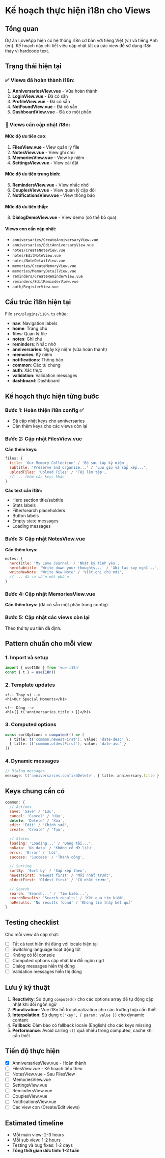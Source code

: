 # Kế hoạch thực hiện i18n cho Views

## Tổng quan
Dự án LoveApp hiện có hệ thống i18n cơ bản với tiếng Việt (vi) và tiếng Anh (en). Kế hoạch này chi tiết việc cập nhật tất cả các view để sử dụng i18n thay vì hardcode text.

## Trạng thái hiện tại

### ✅ Views đã hoàn thành i18n:
1. **AnniversariesView.vue** - Vừa hoàn thành
2. **LoginView.vue** - Đã có sẵn
3. **ProfileView.vue** - Đã có sẵn  
4. **NotFoundView.vue** - Đã có sẵn
5. **DashboardView.vue** - Đã có một phần

### 🔄 Views cần cập nhật i18n:

#### Mức độ ưu tiên cao:
1. **FilesView.vue** - View quản lý file
2. **NotesView.vue** - View ghi chú
3. **MemoriesView.vue** - View kỷ niệm
4. **SettingsView.vue** - View cài đặt

#### Mức độ ưu tiên trung bình:
5. **RemindersView.vue** - View nhắc nhở
6. **CouplesView.vue** - View quản lý cặp đôi
7. **NotificationsView.vue** - View thông báo

#### Mức độ ưu tiên thấp:
8. **DialogDemoView.vue** - View demo (có thể bỏ qua)

#### Views con cần cập nhật:
- `anniversaries/CreateAnniversaryView.vue`
- `anniversaries/EditAnniversaryView.vue`
- `notes/CreateNoteView.vue`
- `notes/EditNoteView.vue`
- `notes/NoteDetailView.vue`
- `memories/CreateMemoryView.vue`
- `memories/MemoryDetailView.vue`
- `reminders/CreateReminderView.vue`
- `reminders/EditReminderView.vue`
- `auth/RegisterView.vue`

## Cấu trúc i18n hiện tại

File `src/plugins/i18n.ts` chứa:
- **nav**: Navigation labels
- **home**: Trang chủ 
- **files**: Quản lý file
- **notes**: Ghi chú
- **reminders**: Nhắc nhở
- **anniversaries**: Ngày kỷ niệm (vừa hoàn thành)
- **memories**: Kỷ niệm
- **notifications**: Thông báo
- **common**: Các từ chung
- **auth**: Xác thực
- **validation**: Validation messages
- **dashboard**: Dashboard

## Kế hoạch thực hiện từng bước

### Bước 1: Hoàn thiện i18n config ✅
- Đã cập nhật keys cho anniversaries
- Cần thêm keys cho các views còn lại

### Bước 2: Cập nhật FilesView.vue
**Cần thêm keys:**
```javascript
files: {
  title: 'Our Memory Collection' / 'Bộ sưu tập kỷ niệm',
  subtitle: 'Preserve and organize...' / 'Lưu giữ và sắp xếp...',
  uploadFiles: 'Upload Files' / 'Tải lên tệp',
  // ... thêm các keys khác
}
```

**Các text cần i18n:**
- Hero section title/subtitle
- Stats labels
- Filter/search placeholders
- Button labels
- Empty state messages
- Loading messages

### Bước 3: Cập nhật NotesView.vue
**Cần thêm keys:**
```javascript
notes: {
  heroTitle: 'My Love Journal' / 'Nhật ký tình yêu',
  heroSubtitle: 'Write down your thoughts...' / 'Ghi lại suy nghĩ...',
  writeNewNote: 'Write New Note' / 'Viết ghi chú mới',
  // ... đã có sẵn một phần
}
```

### Bước 4: Cập nhật MemoriesView.vue
**Cần thêm keys:** (đã có sẵn một phần trong config)

### Bước 5: Cập nhật các views còn lại
Theo thứ tự ưu tiên đã định.

## Pattern chuẩn cho mỗi view

### 1. Import và setup
```typescript
import { useI18n } from 'vue-i18n'
const { t } = useI18n()
```

### 2. Template updates
```vue
<!-- Thay vì -->
<h1>Our Special Moments</h1>

<!-- Dùng -->
<h1>{{ t('anniversaries.title') }}</h1>
```

### 3. Computed options
```typescript
const sortOptions = computed(() => [
  { title: t('common.newestFirst'), value: 'date-desc' },
  { title: t('common.oldestFirst'), value: 'date-asc' }
])
```

### 4. Dynamic messages
```typescript
// Dialog messages
message: t('anniversaries.confirmDelete', { title: anniversary.title })
```

## Keys chung cần có

```javascript
common: {
  // Actions
  save: 'Save' / 'Lưu',
  cancel: 'Cancel' / 'Hủy',
  delete: 'Delete' / 'Xóa',
  edit: 'Edit' / 'Chỉnh sửa',
  create: 'Create' / 'Tạo',
  
  // States
  loading: 'Loading...' / 'Đang tải...',
  noData: 'No data' / 'Không có dữ liệu',
  error: 'Error' / 'Lỗi',
  success: 'Success' / 'Thành công',
  
  // Sorting
  sortBy: 'Sort by' / 'Sắp xếp theo',
  newestFirst: 'Newest first' / 'Mới nhất trước',
  oldestFirst: 'Oldest first' / 'Cũ nhất trước',
  
  // Search
  search: 'Search...' / 'Tìm kiếm...',
  searchResults: 'Search results' / 'Kết quả tìm kiếm',
  noResults: 'No results found' / 'Không tìm thấy kết quả'
}
```

## Testing checklist

Cho mỗi view đã cập nhật:
- [ ] Tất cả text hiển thị đúng với locale hiện tại
- [ ] Switching language hoạt động tốt
- [ ] Không có lỗi console
- [ ] Computed options cập nhật khi đổi ngôn ngữ
- [ ] Dialog messages hiển thị đúng
- [ ] Validation messages hiển thị đúng

## Lưu ý kỹ thuật

1. **Reactivity**: Sử dụng `computed()` cho các options array để tự động cập nhật khi đổi ngôn ngữ
2. **Pluralization**: Vue i18n hỗ trợ pluralization cho các trường hợp cần thiết
3. **Interpolation**: Sử dụng `t('key', { param: value })` cho dynamic content
4. **Fallback**: Đảm bảo có fallback locale (English) cho các keys missing
5. **Performance**: Avoid calling `t()` quá nhiều trong computed, cache khi cần thiết

## Tiến độ thực hiện

- [x] AnniversariesView.vue - Hoàn thành
- [ ] FilesView.vue - Kế hoạch tiếp theo
- [ ] NotesView.vue - Sau FilesView
- [ ] MemoriesView.vue
- [ ] SettingsView.vue
- [ ] RemindersView.vue
- [ ] CouplesView.vue
- [ ] NotificationsView.vue
- [ ] Các view con (Create/Edit views)

## Estimated timeline
- Mỗi main view: 2-3 hours
- Mỗi sub view: 1-2 hours
- Testing và bug fixes: 1-2 days
- **Tổng thời gian ước tính: 1-2 tuần**
